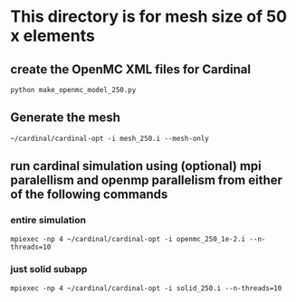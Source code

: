 # This directory is for mesh size of 50 x elements
## create the OpenMC XML files for Cardinal
`python make_openmc_model_250.py`
## Generate the mesh
`~/cardinal/cardinal-opt -i mesh_250.i --mesh-only`
## run cardinal simulation using (optional) mpi paralellism and openmp parallelism from either of the following commands
### entire simulation
`mpiexec -np 4 ~/cardinal/cardinal-opt -i openmc_250_1e-2.i --n-threads=10`
### just solid subapp
`mpiexec -np 4 ~/cardinal/cardinal-opt -i solid_250.i --n-threads=10`
